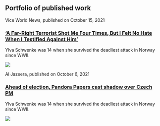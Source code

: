 ## Portfolio of published work

Vice World News, published on October 15, 2021  
###  [‘A Far-Right Terrorist Shot Me Four Times, But I Felt No Hate When I Testified Against Him’](https://www.vice.com/en/article/3aqxeb/a-far-right-terrorist-shot-me-four-times-but-i-felt-no-hate-when-i-testified-against-him)

Ylva Schwenke was 14 when she survived the deadliest attack in Norway since WWII.

![](https://video-images.vice.com/articles/616945d3ab5c03009656942a/lede/1634289967195-ylva-thumb.png?crop=1xw:1xh;center,center&resize=600:*)







Al Jazeera, published on October 6, 2021  
###  [Ahead of election, Pandora Papers cast shadow over Czech PM](https://www.aljazeera.com/news/2021/10/6/ahead-of-election-pandora-papers-cast-shadow-over-czech-pm)

Ylva Schwenke was 14 when she survived the deadliest attack in Norway since WWII.

![](https://www.aljazeera.com/wp-content/uploads/2021/10/2021-10-05T122251Z_560423960_RC2O3Q95A2W2_RTRMADP_3_CZECH-ELECTION-BUDGET.jpg?resize=770%2C513)
